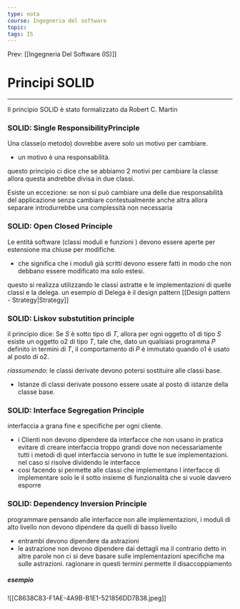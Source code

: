 ```yaml
---
type: nota
course: Ingegneria del software
topic: 
tags: IS
---
```


Prev: [[Ingegneria Del Software (IS)]]

# Principi SOLID
---
Il principio SOLID è stato formalizzato da Robert C. Martin
### **S**OLID: **S**ingle ResponsibilityPrinciple
Una classe(o metodo) dovrebbe avere solo un motivo per cambiare.
- un motivo è una responsabilità.

questo principio ci dice che se abbiamo 2 motivi per cambiare la classe allora questa andrebbe divisa in due classi. 

Esiste un eccezione: se non si può cambiare una delle due responsabilità del applicazione senza cambiare contestualmente anche altra allora separare introdurrebbe una complessità non necessaria 


### S**O**LID: **O**pen Closed Principle
 Le entità software (classi moduli e funzioni ) devono essere aperte per estensione ma chiuse per modifiche. 
- che significa che i moduli già scritti devono essere fatti in modo che non debbano essere modificato ma solo estesi.

questo si realizza utilizzando le classi astratte e le implementazioni di quelle classi e la delega. 
un esempio di Delega è il design pattern [[Design pattern - Strategy|Strategy]]

### SO**L**ID: **L**iskov substutition principle
 il principio dice: Se $S$ è sotto tipo di $T$, allora per ogni oggetto o1 di tipo $S$ esiste un oggetto o2 di tipo $T$, tale che, dato un qualsiasi programma $P$ definito in termini di $T$, il comportamento di $P$ è immutato quando o1 è usato al posto di o2.
 
 _riassumendo_: le classi derivate devono potersi sostituire alle classi base.
- Istanze di classi derivate possono essere usate al posto di istanze della classe base. 	

### SOL**I**D: **I**nterface Segregation Principle
interfaccia a grana fine e specifiche per ogni cliente.
- i Clienti non devono dipendere da interfacce che non usano
in pratica evitare di creare interfaccia troppo grandi dove non necessariamente tutti i metodi di quel interfaccia servono in tutte le sue implementazioni. nel caso si risolve dividendo le interfacce 
- cosi facendo si permette alle classi che implementano l interfacce di implementare solo le il sotto insieme di funzionalità che si vuole davvero esporre

### SOLI**D**: **D**ependency Inversion Principle
programmare pensando alle interfacce non alle implementazioni,
i moduli di alto livello non devono dipendere da quelli di basso livello
- entrambi devono dipendere da astrazioni
- le astrazione non devono dipendere dai dettagli ma il contrario 
detto in altre parole non ci si deve basare sulle implementazioni specifiche ma sulle astrazioni. ragionare in questi termini permette il disaccoppiamento 
##### esempio 
![[C8638C83-F1AE-4A9B-B1E1-521856DD7B38.jpeg]]

